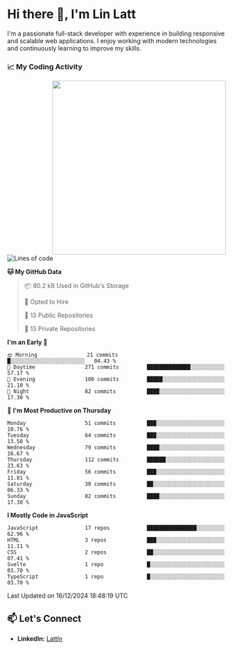 # Hi there 👋, I'm Lin Latt

I'm a passionate full-stack developer with experience in building responsive and scalable web applications. I enjoy working with modern technologies and continuously learning to improve my skills.

### 📈 My Coding Activity 
<img src="https://github.com/user-attachments/assets/6cec4854-3eec-4600-9120-9be1d3cb2bfe"  width="400px" align="right">

<!--START_SECTION:waka-->
![Lines of code](https://img.shields.io/badge/From%20Hello%20World%20I%27ve%20Written-292.2%20thousand%20lines%20of%20code-blue)

**🐱 My GitHub Data** 

> 📦 80.2 kB Used in GitHub's Storage 
 > 
> 💼 Opted to Hire
 > 
> 📜 13 Public Repositories 
 > 
> 🔑 13 Private Repositories 
 > 
**I'm an Early 🐤** 

```text
🌞 Morning                21 commits          █░░░░░░░░░░░░░░░░░░░░░░░░   04.43 % 
🌆 Daytime                271 commits         ██████████████░░░░░░░░░░░   57.17 % 
🌃 Evening                100 commits         █████░░░░░░░░░░░░░░░░░░░░   21.10 % 
🌙 Night                  82 commits          ████░░░░░░░░░░░░░░░░░░░░░   17.30 % 
```
📅 **I'm Most Productive on Thursday** 

```text
Monday                   51 commits          ███░░░░░░░░░░░░░░░░░░░░░░   10.76 % 
Tuesday                  64 commits          ███░░░░░░░░░░░░░░░░░░░░░░   13.50 % 
Wednesday                79 commits          ████░░░░░░░░░░░░░░░░░░░░░   16.67 % 
Thursday                 112 commits         ██████░░░░░░░░░░░░░░░░░░░   23.63 % 
Friday                   56 commits          ███░░░░░░░░░░░░░░░░░░░░░░   11.81 % 
Saturday                 30 commits          ██░░░░░░░░░░░░░░░░░░░░░░░   06.33 % 
Sunday                   82 commits          ████░░░░░░░░░░░░░░░░░░░░░   17.30 % 
```


**I Mostly Code in JavaScript** 

```text
JavaScript               17 repos            ████████████████░░░░░░░░░   62.96 % 
HTML                     3 repos             ███░░░░░░░░░░░░░░░░░░░░░░   11.11 % 
CSS                      2 repos             ██░░░░░░░░░░░░░░░░░░░░░░░   07.41 % 
Svelte                   1 repo              █░░░░░░░░░░░░░░░░░░░░░░░░   03.70 % 
TypeScript               1 repo              █░░░░░░░░░░░░░░░░░░░░░░░░   03.70 % 
```




 Last Updated on 16/12/2024 18:48:19 UTC
<!--END_SECTION:waka-->

## 📫 Let's Connect

- **LinkedIn:** [Lattln](https://linkedin.com/in/lin-latt)
<!-- - **Portfolio:** [Your Portfolio](https://yourportfolio.com) -->
